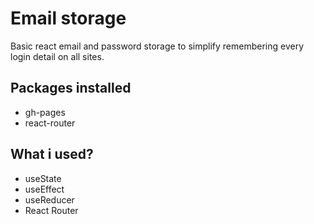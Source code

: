 # Email storage

Basic react email and password storage to simplify remembering every login detail on all sites.

## Packages installed
- gh-pages
- react-router

## What i used?
- useState
- useEffect
- useReducer
- React Router